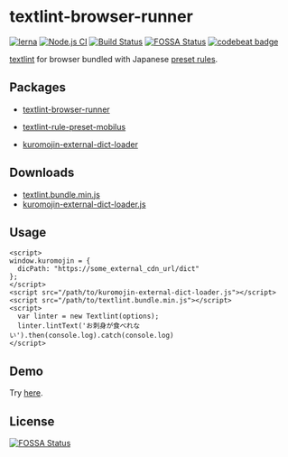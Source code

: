 # textlint-browser-runner
[![lerna](https://img.shields.io/badge/maintained%20with-lerna-cc00ff.svg)](https://lerna.js.org/)
[![Node.js CI](https://github.com/mobilusoss/textlint-browser-runner/workflows/Node.js%20CI/badge.svg)](https://github.com/mobilusoss/textlint-browser-runner/actions?query=workflow%3A%22Node.js+CI%22)
[![Build Status](https://travis-ci.com/mobilusoss/textlint-browser-runner.svg?branch=master)](https://travis-ci.com/mobilusoss/textlint-browser-runner)
[![FOSSA Status](https://app.fossa.io/api/projects/git%2Bgithub.com%2Fmobilusoss%2Ftextlint-browser-runner.svg?type=shield)](https://app.fossa.io/projects/git%2Bgithub.com%2Fmobilusoss%2Ftextlint-browser-runner?ref=badge_shield)
[![codebeat badge](https://codebeat.co/badges/7d36c660-3695-47cd-b0a8-d8490200f6f9)](https://codebeat.co/projects/github-com-mobilusoss-textlint-browser-runner-master)

[textlint](https://github.com/textlint/textlint "textlint") for browser bundled with Japanese [preset rules](https://www.npmjs.com/package/textlint-rule-preset-mobilus).

## Packages

- [textlint-browser-runner](https://www.npmjs.com/package/textlint-browser-runner)

- [textlint-rule-preset-mobilus](https://www.npmjs.com/package/textlint-rule-preset-mobilus)

- [kuromojin-external-dict-loader](https://github.com/mobilusoss/textlint-browser-runner/tree/master/packages/kuromojin-external-dict-loader)

## Downloads

- [textlint.bundle.min.js](https://mobilusoss.github.io/textlint-browser-runner/downloads/textlint.bundle.min.js)
- [kuromojin-external-dict-loader.js](https://mobilusoss.github.io/textlint-browser-runner/downloads/kuromojin-external-dict-loader.js)

## Usage

```
<script>
window.kuromojin = {
  dicPath: "https://some_external_cdn_url/dict"
};
</script>
<script src="/path/to/kuromojin-external-dict-loader.js"></script>
<script src="/path/to/textlint.bundle.min.js"></script>
<script>
  var linter = new Textlint(options);
  linter.lintText('お刺身が食べれない').then(console.log).catch(console.log)
</script>
```

## Demo

Try [here](https://mobilusoss.github.io/textlint-browser-runner/demo.html).

## License
[![FOSSA Status](https://app.fossa.io/api/projects/git%2Bgithub.com%2Fmobilusoss%2Ftextlint-browser-runner.svg?type=large)](https://app.fossa.io/projects/git%2Bgithub.com%2Fmobilusoss%2Ftextlint-browser-runner?ref=badge_large)
